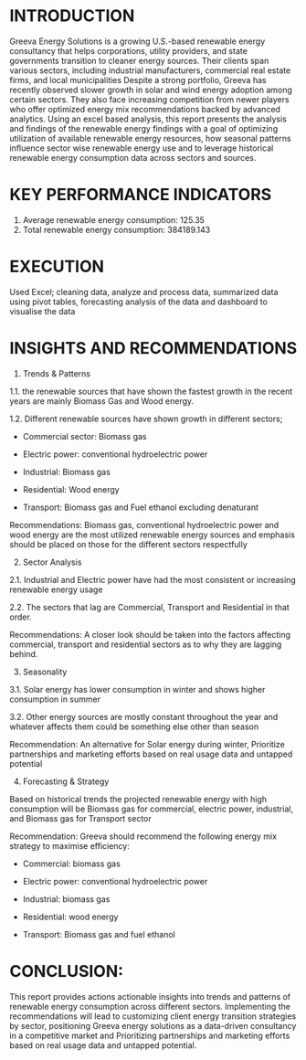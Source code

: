 # INTRODUCTION
Greeva Energy Solutions is a growing U.S.-based renewable energy consultancy that helps corporations, utility providers, and state governments transition to cleaner energy sources. Their clients span various sectors, including industrial manufacturers, commercial real estate firms, and local municipalities
Despite a strong portfolio, Greeva has recently observed slower growth in solar and wind energy adoption among certain sectors. They also face increasing competition from newer players who offer optimized energy mix recommendations backed by advanced analytics.
Using an excel based analysis, this report presents the analysis and findings of the renewable energy findings with a goal of optimizing utilization of available renewable energy resources, how seasonal patterns influence sector wise renewable energy use and to leverage historical renewable energy consumption data across sectors and sources.
# KEY PERFORMANCE INDICATORS
1.	Average renewable energy consumption:  125.35
2.	Total renewable energy consumption: 384189.143
# EXECUTION
Used Excel; cleaning data, analyze and process data, summarized data using pivot tables, forecasting analysis of the data and dashboard to visualise the data
# INSIGHTS AND RECOMMENDATIONS
1.	Trends & Patterns
   
1.1.	the renewable sources that have shown the fastest growth in the recent years are mainly Biomass Gas and Wood energy.

1.2.	Different renewable sources have shown growth in different sectors;

* Commercial sector: Biomass gas

* Electric power: conventional hydroelectric power
  
* Industrial: Biomass gas
  
* Residential:  Wood energy
  
* Transport: Biomass gas and Fuel ethanol excluding denaturant

Recommendations: Biomass gas, conventional hydroelectric power and wood energy are the most utilized renewable energy sources and emphasis should be placed on those for the different sectors respectfully 

2.	Sector Analysis
   
2.1.	Industrial and Electric power have had the most consistent or increasing renewable energy usage 

2.2.	The sectors that lag are Commercial, Transport and Residential in that order.

Recommendations: A closer look should be taken into the factors affecting commercial, transport and residential sectors as to why they are lagging behind.

3.	Seasonality
   
3.1.	Solar energy has lower consumption in winter and shows higher consumption in summer

3.2.	Other energy sources are mostly constant throughout the year and whatever affects them could be something else other than season

Recommendation: An alternative for Solar energy during winter, Prioritize partnerships and marketing efforts based on real usage data and untapped potential 

4.	Forecasting & Strategy
   
Based on historical trends the projected renewable energy with high consumption will be Biomass gas for commercial, electric power, industrial, and Biomass gas for Transport sector

Recommendation: Greeva should recommend the following energy mix strategy to maximise efficiency:

* Commercial:  biomass gas

* Electric power:   conventional hydroelectric power

* Industrial: biomass gas

* Residential: wood energy

* Transport: Biomass gas and fuel ethanol

# CONCLUSION:
This report provides actions actionable insights into trends and patterns of renewable energy consumption across different sectors. Implementing the recommendations will lead to customizing client energy transition strategies by sector, positioning Greeva energy solutions as a data-driven consultancy in a competitive market and Prioritizing partnerships and marketing efforts based on real usage data and untapped potential.








